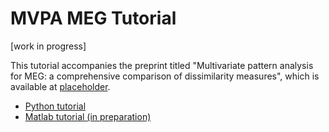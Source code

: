 # MVPA MEG Tutorial

[work in progress]

This tutorial accompanies the preprint titled "Multivariate pattern analysis for MEG: a comprehensive comparison of dissimilarity measures", which is available at [placeholder](http://doi.org/).

* [Python tutorial](https://github.com/m-guggenmos/megmvpa/blob/master/tutorial_python.ipynb)
* [Matlab tutorial (in preparation)](https://github.com/m-guggenmos/megmvpa/blob/master/tutorial_matlab.m)
